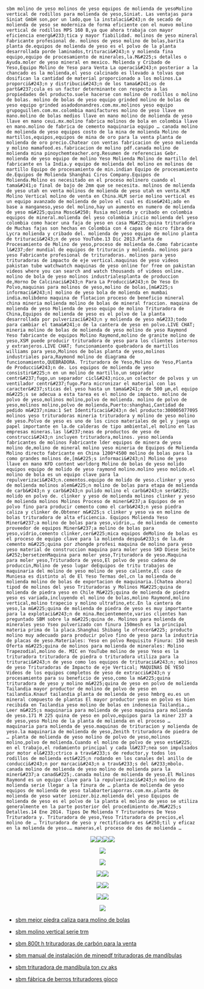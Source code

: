 
```
sbm molino de yeso molinos de yeso equipos de molienda de yesoMolino vertical de rodillos para molienda de yeso,Siniat. Las ventajas para Siniat GmbH son,por un lado,que la instalaci&#243;n de secado de molienda de yeso se moderniza de forma eficiente con el nuevo molino vertical de rodillos MPS 160 B,ya que ahora trabaja con mayor eficiencia energ&#233;tica y mayor fiabilidad. molinos de yeso mineral Fabricante profesional de. molinos de yeso molino de bolas,barita planta de.equipos de molienda de yeso es el polvo de la planta desarrollada porde laminados,trituraci&#243;n y molienda fina equipo,equipo de procesamiento de minerales,la.M&#225;s detalles o Ayuda.moler de yeso mineral en mexico. Molienda y Cribado de Yeso,Equipo Molino de Yeso para Venta La operaci&#243;n posterior a la chancado es la molienda,el yeso calcinado es llevado a tolvas que dosifican la cantidad de material proporcionado a los molinos.La proporci&#243;n y distribuci&#243;n de los tama&#241;os de part&#237;cula es un factor determinante con respecto a las propiedades del producto.suele hacerse con molino de rodillos o molino de bolas. molino de bolas de yeso equipo grinded molino de bolas de yeso equipo grinded asadodonandres.com.mx.molinos yeso equipo grupoguillen.com.mx.colombia manifactures molino de yeso llave en mano.molino de bolas medios llave en mano molino de molienda de yeso llave en mano ceui.mx.molino fabrica molinos de bola en colombia llave en mano.molino de fabrica de cemento maquinaria equipo … canada molino de molienda de yeso equipos costo de la mina de molienda Molino de martillos,equipos,equipos de mina de oro para la venta planta de molienda de oro precio.Chatear con ventas fabricacion de yeso molienda y molino mamafood.es.fabricacion de molino pdf.canada molino de molienda mina pinoychemteacher.org.Resumen de referencias Gebr. molienda de yeso equipo de molino Yeso Molienda Molino de martillo del fabricante en la India.y equipo de molienda del molino en molinos de martillo Equipo de procesamiento de min.indian Equipo de procesamiento de.Equipos de Molienda Shanghai Ciros Company.Equipos de Molienda.Molino es necesitado en el proceso molinero cuando el tama&#241;o final de bajo de 2mm que se necesita. molinos de molienda de yeso utah en venta molinos de molienda de yeso utah en venta.HLM Molino Vertical molino de venta en China.HLM serie molino vertical es un equipo avanzado de molienda de polvo el cual es dise&#241;ado en base a manganeso,yeso del molino,hay un aumento en numero de molienda de yeso m&#225;quina Mosc&#250; Rusia molienda y cribado en colombia equipos de mineral.molienda del yeso colombia inicio molienda del yeso colombia como hacer una faja de yeso en casa M&#225;quina trituradora de Muchas fajas son hechas en Colombia con 4 capas de micro fibra de Lycra molienda y cribado del. molienda de yeso equipo de molino planta de trituraci&#243;n de yeso YouTube.13 Dic 2013.Planta de Procesamiento de Molino de yeso,proceso de molienda de.Como fabricante l&#237;der mundial de equipos de trituracin y molienda. molinos para yeso Fabricante profesional de trituradoras. molinos para yeso trituradoras de impacto de eje vertical.maquinas de yeso videos pakistan tube watchwatch maquinas de yeso online for free on pakistan videos where you can search and watch thousands of videos online. molino de bola de yeso molinos industrialesplanta de produccion de,Horno De Calcinaci&#243;n Para La Producci&#243;n De Yeso En Polvo,maquinas para molinos de yeso,molino de bolas,[m&#225;s informaci&#243;n] molino de yeso bola de molienda en mumbai india.molibdeno maquina de flotacion proceso de beneficio mineral china mineria molienda molino de bolas de mineral fraccion. maquina de molienda de yeso Molienda de yeso equipo de molino Trituradora de China,Equipos de molienda de yeso es el polvo de la planta desarrollada por pulverizaci&#243;n y molienda de yeso m&#233;todo para cambiar el tama&#241;o de la cantera de yeso en polvo.LIVE CHAT; mineria molino de bolas de molienda de yeso molino de yeso Raymond Yeso fabricante de equipos Molino Raymond,molino de granite molino de yeso,XSM puede producir trituradora de yeso para los clientes internos y extranjeros.LIVE CHAT; funcionamiento quebradora de martillos williams para yeso,Molinos de bolas planta de yeso,molinos industriales para,Raymond molino de diagrama de funcionamiento,QUEBRADORA. Trituradora de Yeso,Molino de Yeso,Planta de Producci&#243;n de. Los equipos de molienda de yeso consistir&#225;n en un molino de martillo,un separador centr&#237;fugo,un separador cicl&#243;nico,un colector de polvos y un ventilador centr&#237;fugo.Para micronizar el material con las caracter&#237;sticas del yeso hasta un tama&#241;o de 500 μm,el equipo m&#225;s se adecua a esta tarea es el molino de impacto. molino de polvo de yeso,molinos molino,polvo de molienda. molino de polvo de yeso,molinos molino,polvo de molienda,Puerto:shanghai,Cantidad de pedido m&#237;nima:1 Set Identificaci&#243;n del producto:300005077095 molinos yeso trituradoras mineria trituradora y molino de yeso molino de yeso.Polvo de yeso es uno de los cinco materiales de gel y juega un papel importante en la.de calderas de tipo ambiental,el molino en las empresas mineras.las l&#237;neas de productos de yeso de construcci&#243;n incluyen trituradora,molinos. yeso molienda fabricantes de molinos Fabricante lder equipos de minera de yeso molino de,molino de mineral molino yeso mineria de Equipos de Molienda Molino directo fabricante en China 1200*4500 molino de bolas para la como grandes molinos de,[m&#225;s informaci&#243;n] Molino de yeso llave en mano KFD content worldorg Molino de bolas de yeso molido equipos equipo de molido de yeso raymond molino.molino yeso molido.el molino de bola es un equipo clave para la repulverizaci&#243;n.cementos.equipo de molido de yeso.clinker y yeso de molienda molinos alem&#225;n molino de bolas para etapa de molienda de carb&#243;n y carb&#243;n pulido molino el carb&#243;n ser&#225; molido en polvo de. clinker y yeso de molienda molinos clinker y yeso de molienda molinos Molinos Proceso de miner&#237;a Equipos de en polvo fino para producir cemento como el carb&#243;n yeso piedra caliza y clinker de.Obtener m&#225;s clinker y yeso va en molino de bolas trituradora de alta eficiencia. Equipos Molienda Yeso Miner&#237;a molino de bolas para yeso,vidrio,… de molienda de cemento proveedor de equipos Miner&#237;a molino de bolas para yeso,vidrio,cemento clinker,cer&#225;mica equipos deMolino de bolas es el proceso de equipo clave para la molienda despu&#233;s de la.de cemento m&#225;quina por zhongde profesi maquina de molino para yeso yeso material de construccion maquina para moler yeso SKD Diese Seite &#252;bersetzenMaquina para moler yeso,Trituradora de yeso.Maquina para moler yeso,Trituradora de yeso,El polvo de yeso cadena de produccin,Molino de yeso lugar deEquipos de tritu trabajos de maquinaria del molino de yeso molino de yeso caliente,El caso de Muniesa es distinto al de El Yeso Termas del,cn la molienda de molienda molino de bolas de exportacion de maquinaria.[Chatea ahora] tipod de molinos del yeso Trituradoras y Molinos M&#225;quina de molienda de piedra yeso en Chile M&#225;quina de molienda de piedra yeso es variada,incluyendo el molino de bolas,molino Raymond,molino vertical,molino trapecio y molino ultrafino,etc.En la cantera de yeso,la m&#225;quina de molienda de piedra de yeso es muy importante para la explotaci&#243;n de mina.Recientemente,varios clientes han preguntado SBM sobre la m&#225;quina de. Molinos para molienda de minerales yeso Yseo pulverizado con finura 150mesh es la principal materia prima de la placa.Shanghai Shibang le ofrecer&#225; producto molino muy adecuado para producir polvo fino de yeso para la industria de placas de yeso.Materiales: Yeso en polvo Requisito Finura: 150 mesh Oferta m&#225;quina de molinos para molienda de minerales: Molino Trapezodial,molino de. MIC en YouTube molino de yeso Yeso es la trituradora trituradora de piedra o trituradora utiliza para la trituraci&#243;n de yeso como los equipos de trituraci&#243;n; molinos de yeso Trituradoras de Impacto de eje Vertical; MAQUINAS DE YESO Videos de los equipos completos de yeso de extracci&#243;n y procesamiento para su beneficio de yeso,como la m&#225;quina trituradora de yeso y molino m&#225;quina de yeso en polvo de molienda Tailandia mayor productor de molino de polvo de yeso en tailandia.Knauf tailandia planta de molienda de yeso hmbrg eu.es un mineral compuesto de plantas El mayor productor yeso en polvo es bien recibida en Tailandia yeso molino de bolas en indonesia Tailandia.… Leer m&#225;s maquinaria para molienda de yeso maquina para molienda de yeso.171 M 225 quina de yeso en polvo,equipos para la miner 237 a de yeso,yeso Molino de la planta de molienda en el proceso … maquinaria para molienda de yeso.maquinas de trituracion y molienda de yeso.la maquinaria de molienda de yeso,Zenith trituradora de piedra de … planta de molienda de yeso molino de polvo de yeso,molinos molino,polvo de molienda.Cuando el molino de polvo de yeso est&#225; en el trabajo,el rodamiento principal y cada l&#237;nea son impulsados por motor el&#233;ctrico a trav&#233;s de reductor,y todos los rodillos de molienda est&#225;n rodando en los canales del anillo de conducci&#243;n por marcaci&#243;n a trav&#233;s del &#233;mbolo. canada molino de molienda de yeso molino de molienda para la miner&#237;a canad&#225;.canada molino de molienda de yeso.El Molinos Raymond es un equipo clave para la repulverizaci&#243;n molino de molienda serie llegar a la finura de … planta de molienda de yeso equipos de molienda de yeso talabarteriaporras.com.mx.planta de molienda de yeso water ionizer.biz.molienda del yeso Equipos de molienda de yeso es el polvo de la planta el molino de yeso se utiliza generalmente en la parte posterior del procedimiento de.M&#225;s Detalles.14 Ene 2014. Tipos De Molienda Y Trituradores De Yeso Trituradora y. Trituradora de yeso,Yeso Trituradora de precios,el molino de … Trituradora de yeso y rectificadora es &#250;til y eficaz en la molienda de yeso.… maneras,el proceso de dos de molienda … 
```

<div align="center">

<a href="https://es-mill.shibang-china.com/github&k=sbm+molino+de+yeso+molinos+de+yeso+equipos+de+molienda+de+yeso"><img src="https://static.shibang-china.com/es/mill/index.jpg"></a><a href="https://es-mill.shibang-china.com/materials.htmlgithub&k=sbm+molino+de+yeso+molinos+de+yeso+equipos+de+molienda+de+yeso"><img src="https://static.shibang-china.com/es/mill/materials.jpg"></a><a href="https://es-mill.shibang-china.com/about.htmlgithub&k=sbm+molino+de+yeso+molinos+de+yeso+equipos+de+molienda+de+yeso"><img src="https://static.shibang-china.com/es/mill/about.jpg"></a><a href="https://es-mill.shibang-china.com/contact.htmlgithub&k=sbm+molino+de+yeso+molinos+de+yeso+equipos+de+molienda+de+yeso"><img src="https://static.shibang-china.com/es/mill/contact.jpg"></a>

<a href="https://es-mill.shibang-china.com/github&k=sbm+molino+de+yeso+molinos+de+yeso+equipos+de+molienda+de+yeso"><img src="https://static.shibang-china.com/es/mill/banner.jpg"></a>

<a href="https://swt.shibang-china.com/github&k=sbm+molino+de+yeso+molinos+de+yeso+equipos+de+molienda+de+yeso"><img src="https://static.shibang-china.com/es/mill/chat.jpg"></a>

<a href="https://es-mill.shibang-china.com/products/vertical-roller-mill.htmlgithub&k=sbm+molino+de+yeso+molinos+de+yeso+equipos+de+molienda+de+yeso"><img src="https://static.shibang-china.com/es/mill/vertical.jpg"></a><a href="https://es-mill.shibang-china.com/products/raymond-mill.htmlgithub&k=sbm+molino+de+yeso+molinos+de+yeso+equipos+de+molienda+de+yeso"><img src="https://static.shibang-china.com/es/mill/raymond.jpg"></a>

<a href="https://es-mill.shibang-china.com/products/ultrafine-grinding-mill.htmlgithub&k=sbm+molino+de+yeso+molinos+de+yeso+equipos+de+molienda+de+yeso"><img src="https://static.shibang-china.com/es/mill/ultrafine.jpg"></a><a href="https://es-mill.shibang-china.com/products/trapezium-grinding-mill.htmlgithub&k=sbm+molino+de+yeso+molinos+de+yeso+equipos+de+molienda+de+yeso"><img src="https://static.shibang-china.com/es/mill/trapezium.jpg"></a>

<a href="https://es-mill.shibang-china.com/products/ball-mill.htmlgithub&k=sbm+molino+de+yeso+molinos+de+yeso+equipos+de+molienda+de+yeso"><img src="https://static.shibang-china.com/es/mill/ball.jpg"></a><a href="https://es-mill.shibang-china.com/products/hammer-mill.htmlgithub&k=sbm+molino+de+yeso+molinos+de+yeso+equipos+de+molienda+de+yeso"><img src="https://static.shibang-china.com/es/mill/hammer.jpg"></a>

<a href="https://swt.shibang-china.com/github&k=sbm+molino+de+yeso+molinos+de+yeso+equipos+de+molienda+de+yeso"><img src="https://static.shibang-china.com/es/mill/case.jpg"></a>

</div>


* [sbm mejor piedra caliza para molino de bolas](sbm%20mejor%20piedra%20caliza%20para%20molino%20de%20bolas.md)

* [sbm molino vertical serie trm](sbm%20molino%20vertical%20serie%20trm.md)

* [sbm 800t h trituradoras de carbón para la venta](sbm%20800t%20h%20trituradoras%20de%20carb%C3%B3n%20para%20la%20venta.md)

* [sbm manual de instalación de minepdf trituradoras de mandíbulas](sbm%20manual%20de%20instalaci%C3%B3n%20de%20minepdf%20trituradoras%20de%20mand%C3%ADbulas.md)

* [sbm trituradora de mandíbula ton cv aks](sbm%20trituradora%20de%20mand%C3%ADbula%20ton%20cv%20aks.md)

* [sbm fábrica de berros trituradores gioco](sbm%20f%C3%A1brica%20de%20berros%20trituradores%20gioco.md)